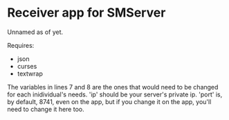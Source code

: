 # Receiver app for SMServer

Unnamed as of yet. 

Requires: 
 - json
 - curses
 - textwrap
 
 The variables in lines 7 and 8 are the ones that would need to be changed for each inidividual's needs. 'ip' should be your server's private ip. 'port' is, by default, 8741, even on the app, but if you change it on the app, you'll need to change it here too. 



